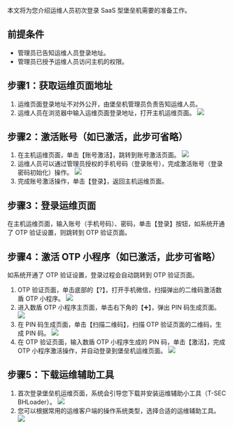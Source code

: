 
本文将为您介绍运维人员初次登录 SaaS 型堡垒机需要的准备工作。

## 前提条件
- 管理员已告知运维人员登录地址。
- 管理员已授予运维人员访问主机的权限。

## 步骤1：获取运维页面地址
1. 运维页面登录地址不对外公开，由堡垒机管理员负责告知运维人员。
2. 运维人员在浏览器中输入运维页面登录地址，打开主机运维页面。
![](https://main.qcloudimg.com/raw/160d3246cb4e9fcbfbee613659c4c3c3.png)
 
## 步骤2：激活账号（如已激活，此步可省略）
1. 在主机运维页面，单击【账号激活】，跳转到账号激活页面。
![](https://main.qcloudimg.com/raw/89f7dfd03e2d09785eede4ead695e2f1.png)
2. 运维人员可以通过管理员授权的手机号码（登录账号），完成激活账号（登录密码初始化）操作。
 ![](https://main.qcloudimg.com/raw/78ebae5ae9a086dfc735b7e554b73b53.png)
3. 完成账号激活操作，单击【登录】，返回主机运维页面。
 
## 步骤3：登录运维页面
在主机运维页面，输入账号（手机号码）、密码，单击【登录】按钮，如系统开通了 OTP 验证设置，则跳转到 OTP 验证页面。
 
## 步骤4：激活 OTP 小程序（如已激活，此步可省略）
如系统开通了 OTP 验证设置，登录过程会自动跳转到 OTP 验证页面。
1. OTP 验证页面，单击底部的【?】，打开手机微信，扫描弹出的二维码激活数盾 OTP 小程序。
![](https://main.qcloudimg.com/raw/d6d6e4d660624f477765a5092d2e39de.png)
2. 进入数盾 OTP 小程序主页面，单击右下角的【➕】，弹出 PIN 码生成页面。
![](https://main.qcloudimg.com/raw/c3733e2d1a5fd42631a0e28672700a1e.png)
3. 在 PIN 码生成页面，单击【扫描二维码】，扫描 OTP 验证页面的二维码，生成 PIN 码。
![](https://main.qcloudimg.com/raw/61e6c73d06357a58be7157560aa3216a.png)
4. 在 OTP 验证页面，输入数盾 OTP 小程序生成的 PIN 码，单击【激活】，完成 OTP 小程序激活操作，并自动登录到堡垒机运维页面。
![](https://main.qcloudimg.com/raw/7d48a7c1dfcb26e0eedd9521cdd8f7ff.png)

## 步骤5：下载运维辅助工具
1. 首次登录堡垒机运维页面，系统会引导您下载并安装运维辅助小工具（T-SEC BHLoader）。
![](https://main.qcloudimg.com/raw/8687a6dce9f51417b9083614dc697010.png)
2. 您可以根据常用的运维客户端的操作系统类型，选择合适的运维辅助工具。
![](https://main.qcloudimg.com/raw/7de8851cebc796de8196ff12a0aa70b0.png)
